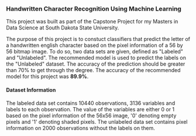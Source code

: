 ### Handwritten Character Recognition Using Machine Learning

This project was built as part of the Capstone Project for my Masters in Data Science at South Dakota State University.

The purpose of this project is to constuct classifiers that predict the letter of a handwritten english character based on the pixel information of a 56 by 56 bitmap image. To do so, two data sets are given, defined as "Labeled" and "Unlabeled". The recommended model is used to predict the labels on the "Unlabeled" dataset. The accuracy of the prediction should be greater than 70% to get through the degree. The accuracy of the recommended model for this project was **89.9%**.

#### Dataset Information
The labeled data set contains 10440 observations, 3136 variables and labels to each observation. The value of the variables are either 0 or 1 based on the pixel information of the 56x56 image, '0' denoting empty pixels and '1' denoting shaded pixels. The unlabeled data set contains pixel information on 2000 observations without the labels on them. 
